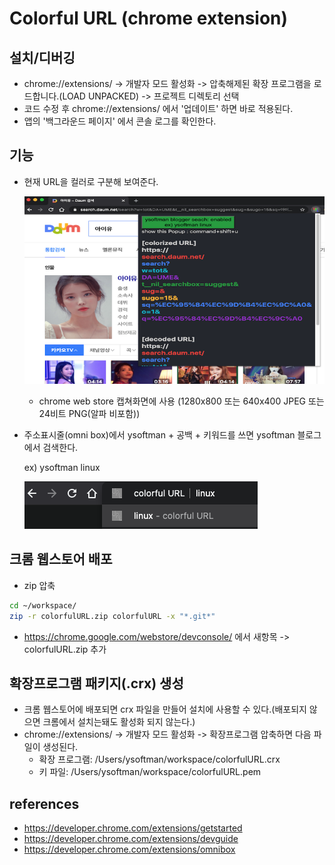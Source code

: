 # Colorful URL (chrome extension)

## 설치/디버깅

- chrome://extensions/ -> 개발자 모드 활성화 -> 압축해제된 확장 프로그램을 로드합니다.(LOAD UNPACKED) -> 프로젝트 디렉토리 선택
- 코드 수정 후 chrome://extensions/ 에서 '업데이트' 하면 바로 적용된다.
- 앱의 '백그라운드 페이지' 에서 콘솔 로그를 확인한다.

## 기능

- 현재 URL을 컬러로 구분해 보여준다.

  ![colorfulURL-screenshot1](./colorfulURL-screenshot1.png)

  - chrome web store 캡쳐화면에 사용 (1280x800 또는 640x400 JPEG 또는 24비트 PNG(알파 비포함))

- 주소표시줄(omni box)에서 ysoftman + 공백 + 키워드를 쓰면 ysoftman 블로그에서 검색한다.

  ex) ysoftman linux

  ![colorfulURL-screenshot2](./colorfulURL-screenshot2.png)

## 크롬 웹스토어 배포

- zip 압축

```bash
cd ~/workspace/
zip -r colorfulURL.zip colorfulURL -x "*.git*"
```

- <https://chrome.google.com/webstore/devconsole/> 에서 새항목 -> colorfulURL.zip 추가

## 확장프로그램 패키지(.crx) 생성

- 크롬 웹스토어에 배포되면 crx 파일을 만들어 설치에 사용할 수 있다.(배포되지 않으면 크롬에서 설치는돼도 활성화 되지 않는다.)
- chrome://extensions/ -> 개발자 모드 활성화 -> 확장프로그램 압축하면 다음 파일이 생성된다.
  - 확장 프로그램: /Users/ysoftman/workspace/colorfulURL.crx
  - 키 파일: /Users/ysoftman/workspace/colorfulURL.pem

## references

- <https://developer.chrome.com/extensions/getstarted>
- <https://developer.chrome.com/extensions/devguide>
- <https://developer.chrome.com/extensions/omnibox>
